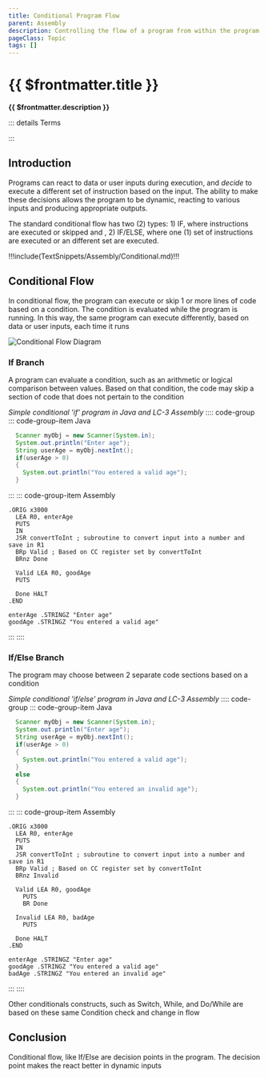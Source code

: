 ```yaml
---
title: Conditional Program Flow
parent: Assembly
description: Controlling the flow of a program from within the program is a big part of Turing initial General Purpose computer. It allows a program to execute in various orders, based on internal changes and external data
pageClass: Topic
tags: []
---
```


# {{ $frontmatter.title }}

**{{ $frontmatter.description }}**

<KeyConcepts :ConceptArray= "[
{
  Concept:'Conditional Flow',
  Details:'A single decision point in the program that will execute or skip a section of the code'
},
{
  Concept:'Program makes decisions based in outside information',
  Details:'During execution a program can change program flow based on data or user inputs'
},
{
  Concept:'Either/Or Decisions',
  Details:'Beyond executing or skipping instructions, a program make a mutually-exclusive decision to execute one (1) set of instruction or another'
}
]" />

::: details Terms
<!--@include: @/TextSnippets/Assembly/ProgramFlow_Terms.md-->
:::

## Introduction

Programs can react to data or user inputs during execution, and *decide* to execute a different set of instruction based on the input. The ability to make these decisions allows the program to be dynamic, reacting to various inputs and producing appropriate outputs.

The standard conditional flow has two (2) types: 1) IF, where instructions are executed or skipped and , 2) IF/ELSE, where one (1) set of instructions are executed or an different set are executed.


!!!include(TextSnippets/Assembly/Conditional.md)!!!


## Conditional Flow

In conditional flow, the program can execute or skip 1 or more lines of code based on a condition. The condition is evaluated while the program is running. In this way, the same program can execute differently, based on data or user inputs, each time it runs


![Conditional Flow Diagram](/images/AssemblyProgramming/ProgramFlow/Diagram_Conditional.png)

<!-- If Branch md file 
!!!include(Assembly/ProgramFlow/Conditional_If.md)!!!-->
### If Branch
A program can evaluate a condition, such as an arithmetic or logical comparison between values. Based on that condition, the code may skip a section of code that does not pertain to the condition

*Simple conditional 'if'  program in Java and LC-3 Assembly*
:::: code-group
::: code-group-item Java
```java
  Scanner myObj = new Scanner(System.in);
  System.out.println("Enter age");
  String userAge = myObj.nextInt();
  if(userAge > 0)
  {
    System.out.println("You entered a valid age");
  }
```
:::
::: code-group-item Assembly
```
.ORIG x3000
  LEA R0, enterAge
  PUTS
  IN
  JSR convertToInt ; subroutine to convert input into a number and save in R1
  BRp Valid ; Based on CC register set by convertToInt
  BRnz Done

  Valid LEA R0, goodAge
  PUTS

  Done HALT
.END

enterAge .STRINGZ "Enter age"
goodAge .STRINGZ "You entered a valid age"
```
:::
::::

<!-- If Branch md file 
!!!include(Assembly/ProgramFlow/Conditional_IfElse.md)!!!-->
### If/Else Branch
The program may choose between 2 separate code sections based on a condition

*Simple conditional 'if/else'  program in Java and LC-3 Assembly*
:::: code-group
::: code-group-item Java
```java
  Scanner myObj = new Scanner(System.in);
  System.out.println("Enter age");
  String userAge = myObj.nextInt();
  if(userAge > 0)
  {
    System.out.println("You entered a valid age");
  }
  else
  {
    System.out.println("You entered an invalid age");
  }
```
:::
::: code-group-item Assembly
```
.ORIG x3000
  LEA R0, enterAge
  PUTS
  IN
  JSR convertToInt ; subroutine to convert input into a number and save in R1
  BRp Valid ; Based on CC register set by convertToInt
  BRnz Invalid

  Valid LEA R0, goodAge
    PUTS
    BR Done

  Invalid LEA R0, badAge
    PUTS

  Done HALT
.END

enterAge .STRINGZ "Enter age"
goodAge .STRINGZ "You entered a valid age"
badAge .STRINGZ "You entered an invalid age"
```
:::
::::

Other conditionals constructs, such as Switch, While, and Do/While are based on these same Condition check and change in flow

## Conclusion

Conditional flow, like If/Else are decision points in the program. The decision point makes the react better in dynamic inputs